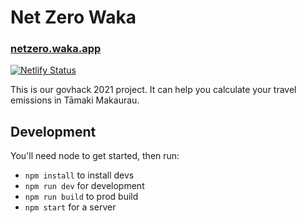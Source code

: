 # Net Zero Waka

### [netzero.waka.app](https://netzero.waka.app)

[![Netlify Status](https://api.netlify.com/api/v1/badges/8e17d434-f2d6-49a1-be2c-8148193df465/deploy-status)](https://netzero.waka.app)

This is our govhack 2021 project. It can help you calculate your travel emissions in Tāmaki Makaurau.

## Development

You'll need node to get started, then run:

- `npm install` to install devs
- `npm run dev` for development
- `npm run build` to prod build
- `npm start` for a server
